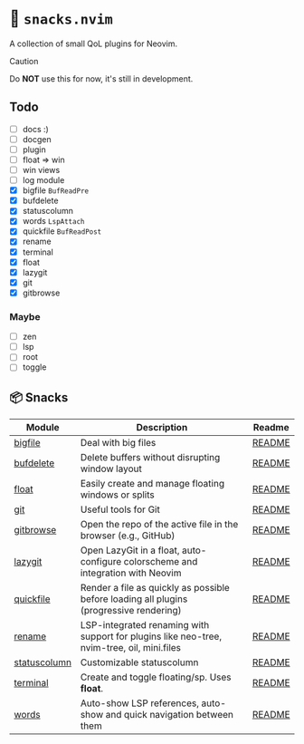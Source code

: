# 🍿 `snacks.nvim`

A collection of small QoL plugins for Neovim.

> [!CAUTION]
> Do **NOT** use this for now, it's still in development.

## Todo

- [ ] docs :)
- [ ] docgen
- [ ] plugin
- [ ] float => win
- [ ] win views
- [ ] log module
- [x] bigfile `BufReadPre`
- [x] bufdelete
- [x] statuscolumn
- [x] words `LspAttach`
- [x] quickfile `BufReadPost`
- [x] rename
- [x] terminal
- [x] float
- [x] lazygit
- [x] git
- [x] gitbrowse

### Maybe

- [ ] zen
- [ ] lsp
- [ ] root
- [ ] toggle

## 📦 Snacks

| Module                                                                                     | Description                                                                                | Readme                                                                        |
| ------------------------------------------------------------------------------------------ | ------------------------------------------------------------------------------------------ | ----------------------------------------------------------------------------- |
| [bigfile](https://github.com/folke/snacks.nvim/blob/main/lua/snacks/bigfile.lua)           | Deal with big files                                                                        | [README](https://github.com/folke/snacks.nvim/blob/main/docs/bigfile.md)      |
| [bufdelete](https://github.com/folke/snacks.nvim/blob/main/lua/snacks/bufdelete.lua)       | Delete buffers without disrupting window layout                                            | [README](https://github.com/folke/snacks.nvim/blob/main/docs/bufdelete.md)    |
| [float](https://github.com/folke/snacks.nvim/blob/main/lua/snacks/float.lua)               | Easily create and manage floating windows or splits                                        | [README](https://github.com/folke/snacks.nvim/blob/main/docs/float.md)        |
| [git](https://github.com/folke/snacks.nvim/blob/main/lua/snacks/git.lua)                   | Useful tools for Git                                                                       | [README](https://github.com/folke/snacks.nvim/blob/main/docs/git.md)          |
| [gitbrowse](https://github.com/folke/snacks.nvim/blob/main/lua/snacks/gitbrowse.lua)       | Open the repo of the active file in the browser (e.g., GitHub)                             | [README](https://github.com/folke/snacks.nvim/blob/main/docs/gitbrowse.md)    |
| [lazygit](https://github.com/folke/snacks.nvim/blob/main/lua/snacks/lazygit.lua)           | Open LazyGit in a float, auto-configure colorscheme and integration with Neovim            | [README](https://github.com/folke/snacks.nvim/blob/main/docs/lazygit.md)      |
| [quickfile](https://github.com/folke/snacks.nvim/blob/main/lua/snacks/quickfile.lua)       | Render a file as quickly as possible before loading all plugins (progressive rendering)    | [README](https://github.com/folke/snacks.nvim/blob/main/docs/quickfile.md)    |
| [rename](https://github.com/folke/snacks.nvim/blob/main/lua/snacks/rename.lua)             | LSP-integrated renaming with support for plugins like neo-tree, nvim-tree, oil, mini.files | [README](https://github.com/folke/snacks.nvim/blob/main/docs/rename.md)       |
| [statuscolumn](https://github.com/folke/snacks.nvim/blob/main/lua/snacks/statuscolumn.lua) | Customizable statuscolumn                                                                  | [README](https://github.com/folke/snacks.nvim/blob/main/docs/statuscolumn.md) |
| [terminal](https://github.com/folke/snacks.nvim/blob/main/lua/snacks/terminal.lua)         | Create and toggle floating/sp. Uses **float**.                                             | [README](https://github.com/folke/snacks.nvim/blob/main/docs/terminal.md)     |
| [words](https://github.com/folke/snacks.nvim/blob/main/lua/snacks/words.lua)               | Auto-show LSP references, auto-show and quick navigation between them                      | [README](https://github.com/folke/snacks.nvim/blob/main/docs/words.md)        |
